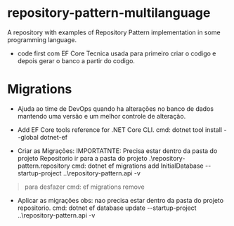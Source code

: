 # repository-pattern-multilanguage
A repository with examples of Repository Pattern implementation in some programming language.


- code first com EF Core
Tecnica usada para primeiro criar o codigo e depois gerar o banco a partir do codigo.

# Migrations
- Ajuda ao time de DevOps quando ha alterações no banco de dados mantendo uma versão e um melhor controle de alteração.

- Add EF Core tools reference for .NET Core CLI. 
cmd: dotnet tool install --global dotnet-ef

- Criar as Migrações:
IMPORTATNTE: Precisa estar dentro da pasta do projeto Repositorio
ir para a pasta do projeto .\repository-pattern.repository
cmd: dotnet ef migrations add InitialDatabase --startup-project ..\repository-pattern.api -v

> para desfazer 
cmd: ef migrations remove

- Aplicar as migrações
obs: nao precisa estar dentro da pasta do projeto repositorio. 
cmd: dotnet ef database update --startup-project ..\repository-pattern.api -v